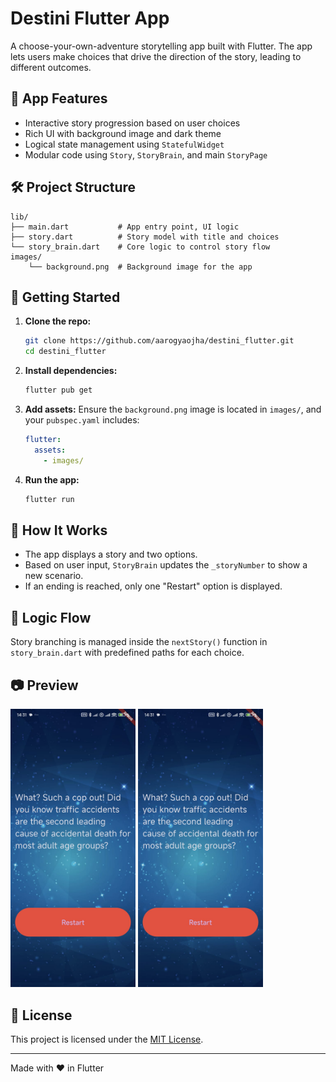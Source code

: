 # Destini Flutter App

A choose-your-own-adventure storytelling app built with Flutter. The app lets users make choices that drive the direction of the story, leading to different outcomes.

## 📱 App Features

- Interactive story progression based on user choices
- Rich UI with background image and dark theme
- Logical state management using `StatefulWidget`
- Modular code using `Story`, `StoryBrain`, and main `StoryPage`

## 🛠 Project Structure

```
lib/
├── main.dart           # App entry point, UI logic
├── story.dart          # Story model with title and choices
└── story_brain.dart    # Core logic to control story flow
images/
    └── background.png  # Background image for the app
```

## 🚀 Getting Started

1. **Clone the repo:**

   ```bash
   git clone https://github.com/aarogyaojha/destini_flutter.git
   cd destini_flutter
   ```

2. **Install dependencies:**

   ```bash
   flutter pub get
   ```

3. **Add assets:**
   Ensure the `background.png` image is located in `images/`, and your `pubspec.yaml` includes:

   ```yaml
   flutter:
     assets:
       - images/
   ```

4. **Run the app:**
   ```bash
   flutter run
   ```

## 🤔 How It Works

- The app displays a story and two options.
- Based on user input, `StoryBrain` updates the `_storyNumber` to show a new scenario.
- If an ending is reached, only one "Restart" option is displayed.

## 🧠 Logic Flow

Story branching is managed inside the `nextStory()` function in `story_brain.dart` with predefined paths for each choice.

## 📷 Preview

<p float="left">
  <img src="images/preview1.jpg" width="200" />
  <img src="images/preview1.jpg" width="200" />
</p>

## 📄 License

This project is licensed under the [MIT License](LICENSE).

---

Made with ❤️ in Flutter
